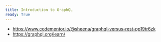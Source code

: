 ```yaml
---
title: Introduction to GraphQL
ready: True
---
```


- https://www.codementor.io/@sheena/graphql-versus-rest-pp19tr6zk
- https://graphql.org/learn/
